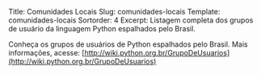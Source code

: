 Title: Comunidades Locais
Slug: comunidades-locais
Template: comunidades-locais
Sortorder: 4
Excerpt: Listagem completa dos grupos de usuário da linguagem Python espalhados pelo Brasil.

Conheça os grupos de usuários de Python espalhados pelo Brasil.  Mais informações, acesse: [http://wiki.python.org.br/GrupoDeUsuarios](http://wiki.python.org.br/GrupoDeUsuarios)
